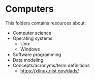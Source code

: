 # Computers
This folders contains resources about:
- Computer science
- Operating systems
  - Unix
  - Windows
- Software programming
- Data modeling
- Concepts/acronyms/term definitions
  - https://xlinux.nist.gov/dads/
